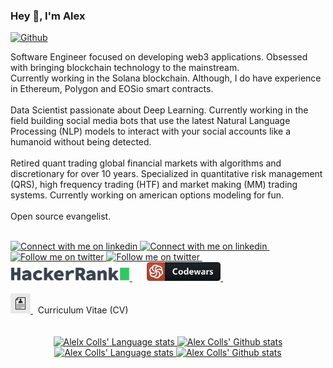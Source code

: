 ### Hey 👋, I'm Alex

[![Github](https://img.shields.io/github/followers/alexcolls?label=Follow&style=social)](https://github.com/alexcolls)

Software Engineer focused on developing web3 applications. Obsessed with bringing blockchain technology to the mainstream.
<br/>
Currently working in the Solana blockchain. Although, I do have experience in Ethereum, Polygon and EOSio smart contracts.
<br/>
<br/>
Data Scientist passionate about Deep Learning. Currently working in the field building social media bots that use the latest Natural Language Processing (NLP) models to interact with your social accounts like a humanoid without being detected.
<br/>
<br/>
Retired quant trading global financial markets with algorithms and discretionary for over 10 years. Specialized in quantitative risk management (QRS), high frequency trading (HTF) and market making (MM) trading systems. Currently working on american options modeling for fun.
<br/>
<br/>
Open source evangelist.
<br/>
<br/>
<!-- 
Open source evangelist.
<br/>
<br/>
-->
<div>
<!-- SOCIALS BUTTONS -->
<a>
</a>
<!-- LINKEDIN -->
<!-- Light Mode -->
<a href="https://www.linkedin.com/in/alex-colls-outumuro#gh-light-mode-only" target="_blank">
<img src="https://img.shields.io/badge/LinkedIn-3572A5?style=for-the-badge&logo=linkedin&logoColor=white#gh-light-mode-only" alt="Connect with me on linkedin" >
</a>
<!-- Dark Mode -->
<a href="https://www.linkedin.com/in/alex-colls-outumuro#gh-dark-mode-only" target="_blank">
<img src="https://img.shields.io/badge/LinkedIn-ffffff?style=for-the-badge&logo=linkedin&logoColor=0690FA#gh-dark-mode-only" alt="Connect with me on linkedin" >
</a>
&nbsp;
&nbsp;
<!-- TWITTER -->
<!-- Light Mode -->
<a href="https://twitter.com/intent/follow?screen_name=fxmozart_sol#gh-light-mode-only" target="_blank">
<img src="https://img.shields.io/badge/follow-%40fxmozart-1DA1F2?style=for-the-badge&logo=twitter&labelColor=000&color=3572A5#gh-light-mode-only" 
     alt="Follow me on twitter" >
</a>
<!-- Dark Mode -->
<a href="https://twitter.com/intent/follow?screen_name=fxmozart_sol#gh-dark-mode-only" target="_blank">
<img src="https://img.shields.io/badge/follow-%40fxmozart-1DA1F2?style=for-the-badge&logo=twitter&labelColor=000&color=FFF#gh-dark-mode-only" alt="Follow me on twitter" >
</a>
&nbsp;
&nbsp;
&nbsp;
<!-- HACKERRANK -->
<a href="https://hackerrank.com/Alex_Colls" target="_blank">
<img src="https://github.com/alexcolls/alexcolls/blob/main/img/hackerrank-logo.png" 
     alt="Hackerrank profile"
     height="22" 
>
</a>
&nbsp;
&nbsp;
&nbsp;
<!-- CODEWARS -->
<a href="https://www.codewars.com/users/alexcolls" target="_blank">
<img src="https://github.com/alexcolls/alexcolls/blob/main/img/codewars-logo.png" 
     alt="Codewars profile"
     height="30"
     styles="{border-radius: 30px !important!;}"
>
</a>
&nbsp;
&nbsp;
&nbsp;
<br/>
<br/>
<a href="https://github.com/alexcolls/alexcolls/blob/main/docs/Alex%20Colls%20CV%202023.pdf" target="_blank">
<img src="https://github.com/alexcolls/alexcolls/blob/main/img/cv-icon.webp" 
     alt="My CV"
     height="32" 
>
</a>
&nbsp;
Curriculum Vitae (CV)
</div>

<!-- DISCORD -->
<!-- Light Mode -->
<!-- <a href="https://discord.gg/HXmCeSH8jr#gh-light-mode-only">
<img src="https://img.shields.io/discord/700321498023329813?style=for-the-badge&logo=discord&labelColor=000&color=3572A5#gh-light-mode-only" alt="Ask me anything">
</a> -->
<!-- Dark Mode -->
<!-- <a href="https://discord.gg/HXmCeSH8jr#gh-dark-mode-only">
<img src="https://img.shields.io/discord/700321498023329813?style=for-the-badge&logo=discord&labelColor=000&color=FFF#gh-dark-mode-only" alt="Ask me anything">
</a> -->

<!-- HACKERRANK -->
<!-- Light Mode -->
<!--
<a href="https://www.hackerrank.com/Alex_Colls#gh-light-mode-only">
<img src="https://img.shields.io/badge/tech-stack-0690fa.svg" alt="HackeRank" >
</a>
-->
<!-- Dark Mode -->
<!--
<a href="https://www.hackerrank.com/Alex_Colls#gh-dark-mode-only">
<img src="https://img.shields.io/badge/tech-stack-0690fa.svg" alt="Hacker Rank" >
</a>
-->

<!-- CODEWARS -->
<!-- Light Mode -->
<!--
<a href="https://www.hackerrank.com/Alex_Colls#gh-light-mode-only">
<img src="https://img.shields.io/badge/tech-stack-0690fa.svg" alt="HackeRank" >
</a>
-->
<!-- Dark Mode -->
<!--
<a href="https://www.hackerrank.com/Alex_Colls#gh-dark-mode-only">
<img src="https://img.shields.io/badge/tech-stack-0690fa.svg" alt="Hacker Rank" >
</a>
-->

<!-- KAGGLE -->
<!-- Light Mode -->
<!--
<a href="https://www.hackerrank.com/Alex_Colls#gh-light-mode-only">
<img src="https://img.shields.io/badge/tech-stack-0690fa.svg" alt="HackeRank" >
</a>
-->
<!-- Dark Mode -->
<!--
<a href="https://www.hackerrank.com/Alex_Colls#gh-dark-mode-only">
<img src="https://img.shields.io/badge/tech-stack-0690fa.svg" alt="Hacker Rank" >
</a>
-->

<!-- DATACAMP -->
<!-- Light Mode -->
<!--
<a href="https://www.hackerrank.com/Alex_Colls#gh-light-mode-only">
<img src="https://img.shields.io/badge/tech-stack-0690fa.svg" alt="HackeRank" >
</a>
-->
<!-- Dark Mode -->
<!--
<a href="https://www.hackerrank.com/Alex_Colls#gh-dark-mode-only">
<img src="https://img.shields.io/badge/tech-stack-0690fa.svg" alt="Hacker Rank" >
</a>
-->

<br/>
<br/>
<!-- Light Mode -->
<div align="center"> 
<a href="https://github.com/anuraghazra/github-readme-stats#gh-light-mode-only">
<img height=200 src="https://github-readme-stats-git-masterrstaa-rickstaa.vercel.app/api/top-langs/?username=alexcolls&layout=compact&hide=procfile,c%23,css,scss,less,html,jupyter%20notebook,powershell,perl,javascript,shell,batchfile,visual%20basic%20.net,f%23,cython,jinja,fortran,makefile,hack,roff,DIGITAL%20Command%20Language,Dockerfile&langs_count=12&size_weight=0.3&count_weight=0.7&hide_border=true&card_width=450&role=owner,collaborator&theme=default#gh-light-mode-only" alt="Alelx Colls' Language stats" />
</a>
<a href="https://github.com/anuraghazra/github-readme-stats#gh-light-mode-only">
<img height=200 src="https://github-readme-stats-git-masterrstaa-rickstaa.vercel.app/api?username=alexcolls&show_icons=true&count_private=true&line_height=28&hide_border=true&card_width=300&include_all_commits=true&role=owner,collaborator&exclude_repo=github-readme-stats&theme=default#gh-light-mode-only" alt="Alex Colls' Github stats" />
</a>
</div>

<!-- Dark Mode -->
<div align="center"> 
<a href="https://github.com/anuraghazra/github-readme-stats#gh-dark-mode-only">
<img height=200 src="https://github-readme-stats-git-masterrstaa-rickstaa.vercel.app/api/top-langs/?username=alexcolls&layout=compact&hide=procfile,c%23,css,scss,less,html,jupyter%20notebook,powershell,perl,javascript,shell,batchfile,visual%20basic%20.net,f%23,cython,jinja,fortran,makefile,hack,roff,DIGITAL%20Command%20Language,Dockerfile&langs_count=12&size_weight=0.3&count_weight=0.7&hide_border=true&role=owner,collaborator&theme=dark&card_width=450&bg_color=000000#gh-dark-mode-only" alt="Alex Colls' Language stats" />
</a>
<a href="https://github.com/anuraghazra/github-readme-stats#gh-dark-mode-only">
<img height=200 src="https://github-readme-stats-git-masterrstaa-rickstaa.vercel.app/api?username=alexcolls&show_icons=true&count_private=true&line_height=28&hide_border=true&card_width=300&include_all_commits=true&role=owner,collaborator&exclude_repo=github-readme-stats&theme=dark&bg_color=000000#gh-dark-mode-only" alt="Alex Colls' Github stats" />
</a>
</div>
<br/>
<br/>
